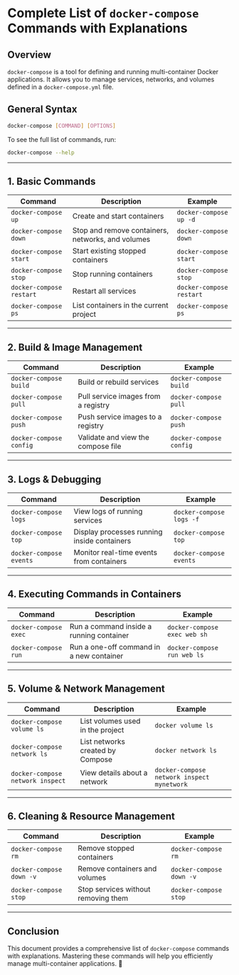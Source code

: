 # Complete List of `docker-compose` Commands with Explanations

## Overview
`docker-compose` is a tool for defining and running multi-container Docker applications. It allows you to manage services, networks, and volumes defined in a `docker-compose.yml` file.

## General Syntax
```sh
docker-compose [COMMAND] [OPTIONS]
```
To see the full list of commands, run:
```sh
docker-compose --help
```

---

## **1. Basic Commands**
| Command | Description | Example |
|---------|-------------|---------|
| `docker-compose up` | Create and start containers | `docker-compose up -d` |
| `docker-compose down` | Stop and remove containers, networks, and volumes | `docker-compose down` |
| `docker-compose start` | Start existing stopped containers | `docker-compose start` |
| `docker-compose stop` | Stop running containers | `docker-compose stop` |
| `docker-compose restart` | Restart all services | `docker-compose restart` |
| `docker-compose ps` | List containers in the current project | `docker-compose ps` |

---

## **2. Build & Image Management**
| Command | Description | Example |
|---------|-------------|---------|
| `docker-compose build` | Build or rebuild services | `docker-compose build` |
| `docker-compose pull` | Pull service images from a registry | `docker-compose pull` |
| `docker-compose push` | Push service images to a registry | `docker-compose push` |
| `docker-compose config` | Validate and view the compose file | `docker-compose config` |

---

## **3. Logs & Debugging**
| Command | Description | Example |
|---------|-------------|---------|
| `docker-compose logs` | View logs of running services | `docker-compose logs -f` |
| `docker-compose top` | Display processes running inside containers | `docker-compose top` |
| `docker-compose events` | Monitor real-time events from containers | `docker-compose events` |

---

## **4. Executing Commands in Containers**
| Command | Description | Example |
|---------|-------------|---------|
| `docker-compose exec` | Run a command inside a running container | `docker-compose exec web sh` |
| `docker-compose run` | Run a one-off command in a new container | `docker-compose run web ls` |

---

## **5. Volume & Network Management**
| Command | Description | Example |
|---------|-------------|---------|
| `docker-compose volume ls` | List volumes used in the project | `docker volume ls` |
| `docker-compose network ls` | List networks created by Compose | `docker network ls` |
| `docker-compose network inspect` | View details about a network | `docker-compose network inspect mynetwork` |

---

## **6. Cleaning & Resource Management**
| Command | Description | Example |
|---------|-------------|---------|
| `docker-compose rm` | Remove stopped containers | `docker-compose rm` |
| `docker-compose down -v` | Remove containers and volumes | `docker-compose down -v` |
| `docker-compose stop` | Stop services without removing them | `docker-compose stop` |

---

## **Conclusion**
This document provides a comprehensive list of `docker-compose` commands with explanations. Mastering these commands will help you efficiently manage multi-container applications. 🚀

